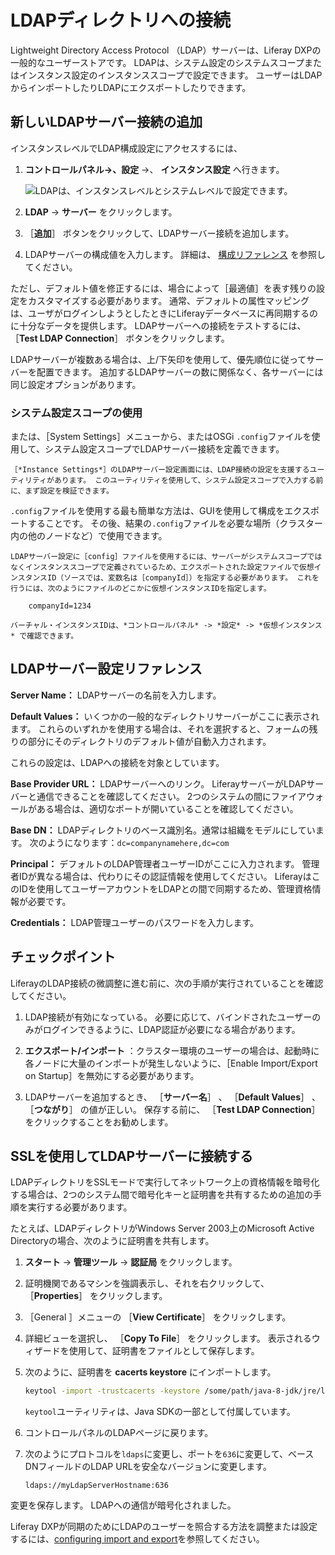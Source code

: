 # LDAPディレクトリへの接続

Lightweight Directory Access Protocol （LDAP）サーバーは、Liferay DXPの一般的なユーザーストアです。 LDAPは、システム設定のシステムスコープまたはインスタンス設定のインスタンススコープで設定できます。 ユーザーはLDAPからインポートしたりLDAPにエクスポートしたりできます。

<a name="adding-a-new-ldap-server-connection" />

## 新しいLDAPサーバー接続の追加

インスタンスレベルでLDAP構成設定にアクセスするには、

1. **コントロールパネル&rarr;、設定** &rarr;、 **インスタンス設定** へ行きます。

    ![LDAPは、インスタンスレベルとシステムレベルで設定できます。](./connecting-to-an-ldap-directory/images/01.png)

1. **LDAP** &rarr; **サーバー** をクリックします。
1. ［**追加**］ ボタンをクリックして、LDAPサーバー接続を追加します。
1. LDAPサーバーの構成値を入力します。 詳細は、 [構成リファレンス](#ldap-server-configuration-reference) を参照してください。

ただし、デフォルト値を修正するには、場合によって［最適値］を表す残りの設定をカスタマイズする必要があります。 通常、デフォルトの属性マッピングは、ユーザがログインしようとしたときにLiferayデータベースに再同期するのに十分なデータを提供します。 LDAPサーバーへの接続をテストするには、 ［**Test LDAP Connection**］ ボタンをクリックします。

LDAPサーバーが複数ある場合は、上/下矢印を使用して、優先順位に従ってサーバーを配置できます。 追加するLDAPサーバーの数に関係なく、各サーバーには同じ設定オプションがあります。

### システム設定スコープの使用

または、［System Settings］メニューから、またはOSGi `.config`ファイルを使用して、システム設定スコープでLDAPサーバー接続を定義できます。

```{tip}
［*Instance Settings*］のLDAPサーバー設定画面には、LDAP接続の設定を支援するユーティリティがあります。 このユーティリティを使用して、システム設定スコープで入力する前に、まず設定を検証できます。
```

`.config`ファイルを使用する最も簡単な方法は、GUIを使用して構成をエクスポートすることです。 その後、結果の`.config`ファイルを必要な場所（クラスター内の他のノードなど）で使用できます。

```{note}
LDAPサーバー設定に［config］ファイルを使用するには、サーバーがシステムスコープではなくインスタンススコープで定義されているため、エクスポートされた設定ファイルで仮想インスタンスID（ソースでは、変数名は［companyId］）を指定する必要があります。 これを行うには、次のようにファイルのどこかに仮想インスタンスIDを指定します。

    companyId=1234

バーチャル・インスタンスIDは、*コントロールパネル* -> *設定* -> *仮想インスタンス* で確認できます。
```

<a name="ldap-server-configuration-reference" />

## LDAPサーバー設定リファレンス

**Server Name：** LDAPサーバーの名前を入力します。

**Default Values：** いくつかの一般的なディレクトリサーバーがここに表示されます。 これらのいずれかを使用する場合は、それを選択すると、フォームの残りの部分にそのディレクトリのデフォルト値が自動入力されます。

これらの設定は、LDAPへの接続を対象としています。

**Base Provider URL：** LDAPサーバーへのリンク。 LiferayサーバーがLDAPサーバーと通信できることを確認してください。 2つのシステムの間にファイアウォールがある場合は、適切なポートが開いていることを確認してください。

**Base DN：** LDAPディレクトリのベース識別名。通常は組織をモデルにしています。 次のようになります：`dc=companynamehere,dc=com`

**Principal：** デフォルトのLDAP管理者ユーザーIDがここに入力されます。 管理者IDが異なる場合は、代わりにその認証情報を使用してください。 LiferayはこのIDを使用してユーザーアカウントをLDAPとの間で同期するため、管理資格情報が必要です。

**Credentials：** LDAP管理ユーザーのパスワードを入力します。

<a name="checkpoint" />

## チェックポイント

LiferayのLDAP接続の微調整に進む前に、次の手順が実行されていることを確認してください。

1. LDAP接続が有効になっている。 必要に応じて、バインドされたユーザーのみがログインできるように、LDAP認証が必要になる場合があります。

1. **エクスポート/インポート** ：クラスター環境のユーザーの場合は、起動時に各ノードに大量のインポートが発生しないように、［Enable Import/Export on Startup］を無効にする必要があります。

1. LDAPサーバーを追加するとき、 ［**サーバー名**］ 、 ［**Default Values**］ 、 ［**つながり**］ の値が正しい。 保存する前に、 ［**Test LDAP Connection**］ をクリックすることをお勧めします。

<a name="using-ssl-to-connect-to-an-ldap-server" />

## SSLを使用してLDAPサーバーに接続する

LDAPディレクトリをSSLモードで実行してネットワーク上の資格情報を暗号化する場合は、2つのシステム間で暗号化キーと証明書を共有するための追加の手順を実行する必要があります。

たとえば、LDAPディレクトリがWindows Server 2003上のMicrosoft Active Directoryの場合、次のように証明書を共有します。

1. **スタート** &rarr; **管理ツール** &rarr; **認証局** をクリックします。

1. 証明機関であるマシンを強調表示し、それを右クリックして、 ［**Properties**］ をクリックします。

1. ［General ］メニューの ［**View Certificate**］ をクリックします。

1. 詳細ビューを選択し、 ［**Copy To File**］ をクリックします。 表示されるウィザードを使用して、証明書をファイルとして保存します。

1. 次のように、証明書を **cacerts keystore** にインポートします。

    ```bash
    keytool -import -trustcacerts -keystore /some/path/java-8-jdk/jre/lib/security/cacerts -storepass changeit -noprompt -alias MyRootCA -file /some/path/MyRootCA.cer
    ```

    `keytool`ユーティリティは、Java SDKの一部として付属しています。

1. コントロールパネルのLDAPページに戻ります。

1. 次のようにプロトコルを`ldaps`に変更し、ポートを`636`に変更して、ベースDNフィールドのLDAP URLを安全なバージョンに変更します。

    ```
    ldaps://myLdapServerHostname:636
    ```

変更を保存します。 LDAPへの通信が暗号化されました。

Liferay DXPが同期のためにLDAPのユーザーを照合する方法を調整または設定するには、[configuring import and export](./configuring-user-import-and-export.md)を参照してください。
